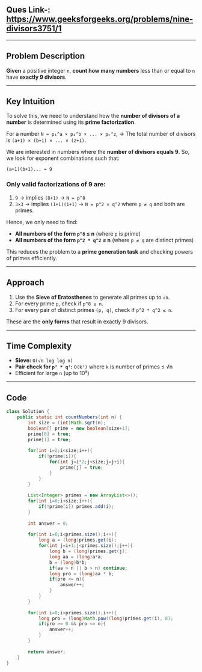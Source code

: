 ## Ques Link-: https://www.geeksforgeeks.org/problems/nine-divisors3751/1
---

##  Problem Description

**Given** a positive integer `n`, **count how many numbers** less than or equal to `n` have **exactly 9 divisors**.

---

##  Key Intuition

To solve this, we need to understand how the **number of divisors of a number** is determined using its **prime factorization**.

For a number `N = p₁^a × p₂^b × ... × pₖ^z`,
→ The total number of divisors is `(a+1) × (b+1) × ... × (z+1)`.

We are interested in numbers where the **number of divisors equals 9**.
So, we look for exponent combinations such that:

```
(a+1)(b+1)... = 9
```

###  Only valid factorizations of 9 are:

1. `9` → implies `(8+1)` → `N = p^8`
2. `3×3` → implies `(1+1)(1+1)` → `N = p^2 × q^2` where `p ≠ q` and both are primes.

Hence, we only need to find:

* **All numbers of the form `p^8` ≤ n** (where `p` is prime)
* **All numbers of the form `p^2 * q^2` ≤ n** (where `p ≠ q` are distinct primes)

This reduces the problem to a **prime generation task** and checking powers of primes efficiently.

---

##  Approach

1. Use the **Sieve of Eratosthenes** to generate all primes up to `√n`.
2. For every prime `p`, check if `p^8 ≤ n`.
3. For every pair of distinct primes `(p, q)`, check if `p^2 * q^2 ≤ n`.

These are the **only forms** that result in exactly 9 divisors.

---

##  Time Complexity

* **Sieve:** `O(√n log log n)`
* **Pair check for `p² * q²`:** `O(k²)` where `k` is number of primes ≤ √n
* Efficient for large `n` (up to 10⁹)

---

## Code

```java
class Solution {
    public static int countNumbers(int n) {
        int size = (int)Math.sqrt(n);
        boolean[] prime = new boolean[size+1];
        prime[0] = true;
        prime[1] = true;
        
        for(int i=2;i<size;i++){
            if(!prime[i]){
                for(int j=i*2;j<size;j=j+i){
                    prime[j] = true;
                }
            }
        }
        
        List<Integer> primes = new ArrayList<>();
        for(int i=0;i<size;i++){
            if(!prime[i]) primes.add(i);
        }
        
        int answer = 0;
        
        for(int i=0;i<primes.size();i++){
            long a = (long)primes.get(i);
            for(int j=i+1;j<primes.size();j++){
                long b = (long)primes.get(j);
                long aa = (long)a*a;
                b = (long)b*b;
                if(aa > n || b > n) continue;
                long pro = (long)aa * b;
                if(pro <= n){
                    answer++;
                }
            }
        }
        
        for(int i=0;i<primes.size();i++){
            long pro = (long)Math.pow((long)primes.get(i), 8);
            if(pro >= 0 && pro <= n){
                answer++;
            }
        }
        
        return answer;
    }
}
```

